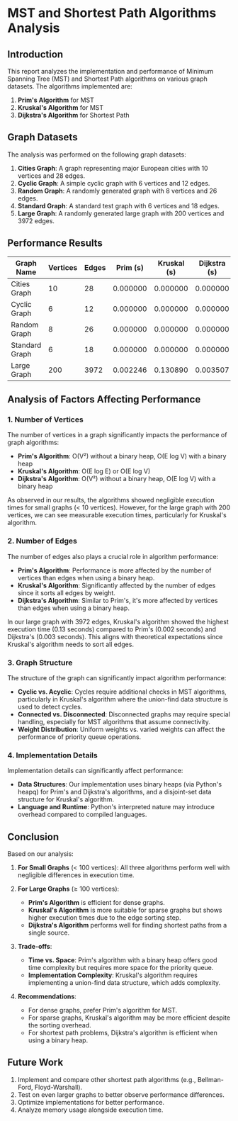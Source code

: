# MST and Shortest Path Algorithms Analysis

## Introduction

This report analyzes the implementation and performance of Minimum Spanning Tree (MST) and Shortest Path algorithms on various graph datasets. The algorithms implemented are:

1. **Prim's Algorithm** for MST
2. **Kruskal's Algorithm** for MST
3. **Dijkstra's Algorithm** for Shortest Path

## Graph Datasets

The analysis was performed on the following graph datasets:

1. **Cities Graph**: A graph representing major European cities with 10 vertices and 28 edges.
2. **Cyclic Graph**: A simple cyclic graph with 6 vertices and 12 edges.
3. **Random Graph**: A randomly generated graph with 8 vertices and 26 edges.
4. **Standard Graph**: A standard test graph with 6 vertices and 18 edges.
5. **Large Graph**: A randomly generated large graph with 200 vertices and 3972 edges.

## Performance Results

| Graph Name     | Vertices | Edges | Prim (s)  | Kruskal (s) | Dijkstra (s) |
|----------------|----------|-------|-----------|-------------|--------------|
| Cities Graph   | 10       | 28    | 0.000000  | 0.000000    | 0.000000     |
| Cyclic Graph   | 6        | 12    | 0.000000  | 0.000000    | 0.000000     |
| Random Graph   | 8        | 26    | 0.000000  | 0.000000    | 0.000000     |
| Standard Graph | 6        | 18    | 0.000000  | 0.000000    | 0.000000     |
| Large Graph    | 200      | 3972  | 0.002246  | 0.130890    | 0.003507     |

## Analysis of Factors Affecting Performance

### 1. Number of Vertices

The number of vertices in a graph significantly impacts the performance of graph algorithms:

- **Prim's Algorithm**: O(V²) without a binary heap, O(E log V) with a binary heap
- **Kruskal's Algorithm**: O(E log E) or O(E log V)
- **Dijkstra's Algorithm**: O(V²) without a binary heap, O(E log V) with a binary heap

As observed in our results, the algorithms showed negligible execution times for small graphs (< 10 vertices). However, for the large graph with 200 vertices, we can see measurable execution times, particularly for Kruskal's algorithm.

### 2. Number of Edges

The number of edges also plays a crucial role in algorithm performance:

- **Prim's Algorithm**: Performance is more affected by the number of vertices than edges when using a binary heap.
- **Kruskal's Algorithm**: Significantly affected by the number of edges since it sorts all edges by weight.
- **Dijkstra's Algorithm**: Similar to Prim's, it's more affected by vertices than edges when using a binary heap.

In our large graph with 3972 edges, Kruskal's algorithm showed the highest execution time (0.13 seconds) compared to Prim's (0.002 seconds) and Dijkstra's (0.003 seconds). This aligns with theoretical expectations since Kruskal's algorithm needs to sort all edges.

### 3. Graph Structure

The structure of the graph can significantly impact algorithm performance:

- **Cyclic vs. Acyclic**: Cycles require additional checks in MST algorithms, particularly in Kruskal's algorithm where the union-find data structure is used to detect cycles.
- **Connected vs. Disconnected**: Disconnected graphs may require special handling, especially for MST algorithms that assume connectivity.
- **Weight Distribution**: Uniform weights vs. varied weights can affect the performance of priority queue operations.

### 4. Implementation Details

Implementation details can significantly affect performance:

- **Data Structures**: Our implementation uses binary heaps (via Python's heapq) for Prim's and Dijkstra's algorithms, and a disjoint-set data structure for Kruskal's algorithm.
- **Language and Runtime**: Python's interpreted nature may introduce overhead compared to compiled languages.

## Conclusion

Based on our analysis:

1. **For Small Graphs** (< 100 vertices): All three algorithms perform well with negligible differences in execution time.

2. **For Large Graphs** (≥ 100 vertices):
   - **Prim's Algorithm** is efficient for dense graphs.
   - **Kruskal's Algorithm** is more suitable for sparse graphs but shows higher execution times due to the edge sorting step.
   - **Dijkstra's Algorithm** performs well for finding shortest paths from a single source.

3. **Trade-offs**:
   - **Time vs. Space**: Prim's algorithm with a binary heap offers good time complexity but requires more space for the priority queue.
   - **Implementation Complexity**: Kruskal's algorithm requires implementing a union-find data structure, which adds complexity.

4. **Recommendations**:
   - For dense graphs, prefer Prim's algorithm for MST.
   - For sparse graphs, Kruskal's algorithm may be more efficient despite the sorting overhead.
   - For shortest path problems, Dijkstra's algorithm is efficient when using a binary heap.

## Future Work

1. Implement and compare other shortest path algorithms (e.g., Bellman-Ford, Floyd-Warshall).
2. Test on even larger graphs to better observe performance differences.
3. Optimize implementations for better performance.
4. Analyze memory usage alongside execution time.
